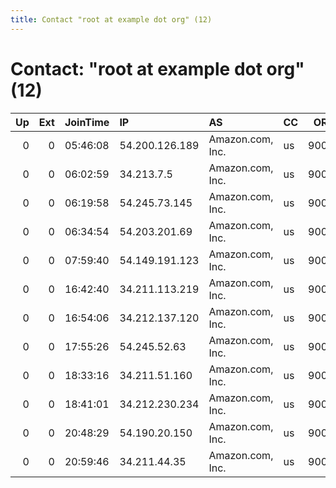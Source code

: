 ```yaml
---
title: Contact "root at example dot org" (12)
---
```


# Contact: "root at example dot org" (12)

|   Up |   Ext | JoinTime   | IP             | AS               | CC   |   ORp |   Dirp | OS    | Version   | Nickname            |   eFamMembers |
|-----:|------:|:-----------|:---------------|:-----------------|:-----|------:|-------:|:------|:----------|:--------------------|--------------:|
|    0 |     0 | 05:46:08   | 54.200.126.189 | Amazon.com, Inc. | us   |  9001 |      0 | Linux | 0.2.9.11  | citest14520UhAvajzJ |             1 |
|    0 |     0 | 06:02:59   | 34.213.7.5     | Amazon.com, Inc. | us   |  9001 |      0 | Linux | 0.2.9.11  | citest14528vSIyhm4T |             1 |
|    0 |     0 | 06:19:58   | 54.245.73.145  | Amazon.com, Inc. | us   |  9001 |      0 | Linux | 0.2.9.11  | citest14544JwfhdhRh |             1 |
|    0 |     0 | 06:34:54   | 54.203.201.69  | Amazon.com, Inc. | us   |  9001 |      0 | Linux | 0.2.9.11  | citest14545I4LRxRFf |             1 |
|    0 |     0 | 07:59:40   | 54.149.191.123 | Amazon.com, Inc. | us   |  9001 |      0 | Linux | 0.2.9.11  | citest14546RbxktykX |             1 |
|    0 |     0 | 16:42:40   | 34.211.113.219 | Amazon.com, Inc. | us   |  9001 |      0 | Linux | 0.2.9.11  | citest14563YFJTPWNT |             1 |
|    0 |     0 | 16:54:06   | 34.212.137.120 | Amazon.com, Inc. | us   |  9001 |      0 | Linux | 0.2.9.11  | citest14564NQAsKjJq |             1 |
|    0 |     0 | 17:55:26   | 54.245.52.63   | Amazon.com, Inc. | us   |  9001 |      0 | Linux | 0.2.9.11  | citest14572TPAnAJRb |             1 |
|    0 |     0 | 18:33:16   | 34.211.51.160  | Amazon.com, Inc. | us   |  9001 |      0 | Linux | 0.2.9.11  | citest14589gXXkU3yX |             1 |
|    0 |     0 | 18:41:01   | 34.212.230.234 | Amazon.com, Inc. | us   |  9001 |      0 | Linux | 0.2.9.11  | citest14590Cq3nkaL2 |             1 |
|    0 |     0 | 20:48:29   | 54.190.20.150  | Amazon.com, Inc. | us   |  9001 |      0 | Linux | 0.2.9.11  | citest14607qFzSLJ5n |             1 |
|    0 |     0 | 20:59:46   | 34.211.44.35   | Amazon.com, Inc. | us   |  9001 |      0 | Linux | 0.2.9.11  | citest146084DmssI8c |             1 |
